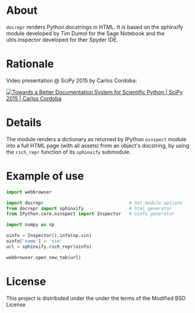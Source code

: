 # About

`docrepr` renders Python docstrings in HTML. It is based on the sphinxify module
developed by Tim Dumol for the Sage Notebook and the utils.inspector developed
for ther Spyder IDE.

# Rationale

Video presentation @ SciPy 2015 by Carlos Cordoba:

[![Towards a Better Documentation System for Scientific Python | SciPy 2015 | Carlos Cordoba ](http://img.youtube.com/vi/q0r7FsDZU9s/0.jpg)](http://www.youtube.com/watch?v=q0r7FsDZU9s)

# Details

The module renders a dictionary as returned by IPython `oinspect` module
into a full HTML page (with all assets) from an object's docstring, by
using the `rich_repr` function of its `sphinxify` submodule.

# Example of use

```python
import webbrowser

import docrepr                                # Set module options
from docrepr import sphinxify                 # html generator
from IPython.core.oinspect import Inspector   # oinfo generator

import numpy as np

oinfo = Inspector().info(np.sin)
oinfo['name'] = 'sin'
url = sphinxify.rich_repr(oinfo)

webbrowser.open_new_tab(url)
```

# License

This project is distributed under the under the terms of the Modified BSD
License
